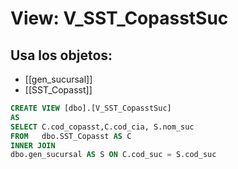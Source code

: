 # View: V_SST_CopasstSuc

## Usa los objetos:
- [[gen_sucursal]]
- [[SST_Copasst]]

```sql
CREATE VIEW [dbo].[V_SST_CopasstSuc]
AS
SELECT C.cod_copasst,C.cod_cia, S.nom_suc
FROM   dbo.SST_Copasst AS C 
INNER JOIN
dbo.gen_sucursal AS S ON C.cod_suc = S.cod_suc

```
